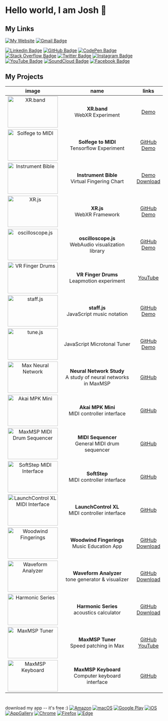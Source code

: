 # Hello world, I am Josh 👋

## My Links
[![My Website](https://img.shields.io/badge/-joshstovall.com-fff?style=flat&logo=circle)](https://joshstovall.com "My Personal Website") [![Gmail Badge](https://img.shields.io/badge/-joshstovall@gmail.com-c14438?style=flat&logo=Gmail&logoColor=white)](mailto:joshstovall@gmail.com "Connect via Email") 

[![Linkedin Badge](https://img.shields.io/badge/-Josh%20Stovall-0072b1?style=flat&logo=Linkedin&logoColor=white)](https://linkedin.com/in/joshstovall/ "Connect on LinkedIn") [![GitHub Badge](https://img.shields.io/badge/-joshstovall-333?style=flat&logo=GitHub&logoColor=white)](https://github.com/joshstovall/ "Connect on GitHub") [![CodePen Badge](https://img.shields.io/badge/-Josh%20Stovall-444857?style=flat&logo=CodePen&logoColor=white)](https://codepen.com/joshstovall/ "Connect on CodePen") [![Stack Overflow Badge](https://img.shields.io/badge/-Josh%20Stovall-FE7A16?style=flat&logo=stackoverflow&logoColor=white)](https://stackoverflow.com/users/10499018/josh-stovall "Connect on Stack Overflow") [![Twitter Badge](https://img.shields.io/badge/-@j__stov-00acee?style=flat&logo=Twitter&logoColor=white)](https://twitter.com/intent/follow?screen_name=j_stov "Follow on Twitter") [![Instagram Badge](https://img.shields.io/badge/-@josh__stovall-833AB4?style=flat&logo=Instagram&logoColor=white)](https://instagram.com/josh_stovall "Follow on Instagram") [![YouTube Badge](https://img.shields.io/badge/-Josh%20Stovall-FF0000?style=flat&logo=YouTube&logoColor=white)](https://youtube.com/channel/UCwzGLJO1mmmVuN-2I4mKKbA "Connect on YouTube")  [![SoundCloud Badge](https://img.shields.io/badge/-Josh%20Stovall-FF3300?style=flat&logo=SoundCloud&logoColor=white)](https://soundcloud.com/josh_stovall "Connect on SoundCloud") [![Facebook Badge](https://img.shields.io/badge/-Josh%20Stovall-3b5998?style=flat&logo=Facebook&logoColor=white)](https://facebook.com/joshstovallmusic/ "Connect on Facebook") 

## My Projects
| image | name | links | 
| :-: | :-: |:-: |
|[<img src="https://joshstovall.com/img/xrband.png" width="160 !important" height="100" title="XR.band"/>](http://xr.band) | **XR.band**<br>WebXR Experiment | [Demo](https://xr.band/)|
|[<img src="https://joshstovall.com/img/solfege.gif" width="160 !important" height="100" title="Solfege to MIDI"/>](https://github.com/instrumentbible/solfege.ai) | **Solfege to MIDI**<br>Tensorflow Experiment | [GitHub](https://github.com/instrumentbible/solfege.ai) <br> [Demo](https://instrumentbible.github.io/solfege.ai/)|
|[<img src="https://joshstovall.com/img/instrument-bible.png" width="160" height="100" title="Instrument Bible"/>](https://instrument.bible/)  | **Instrument Bible**<br>Virtual Fingering Chart | [Demo](https://instrument.bible/)<br>[Download](https://instrument.bible/download/)  |
|[<img src="https://joshstovall.com/img/xrjs.png" width="160" height="100" title="XR.js"/>](https://xrjs.dev)  | **XR.js**<br>WebXR Framework | [GitHub](https://github.com/xrscript/xr.js) <br>[Demo](https://xrjs.dev)  | 
|[<img src="https://joshstovall.com/img/oscilloscope.gif" width="160" height="100" title="oscilloscope.js"/>](https://instrumentbible.github.io/oscilloscope.js/)  | **oscilloscope.js** <br> WebAudio visualization library | [GitHub](https://github.com/instrumentbible/oscilloscope.js) <br>[Demo](https://instrumentbible.github.io/oscilloscope.js/)  |
|[<img src="https://joshstovall.com/img/finger-drums.gif" width="160" height="100" title="VR Finger Drums"/>](https://youtu.be/4_leZ0v8Ekc)  | **VR Finger Drums**<br>Leapmotion experiment | [YouTube](https://youtu.be/4_leZ0v8Ekc) |
|[<img src="https://joshstovall.com/img/staffjs.gif" width="160" height="100"  title="staff.js"/>](https://github.com/instrumentbible/staff.js)  | **staff.js**<br>JavaScript music notation |[GitHub](https://github.com/instrumentbible/staff.js) <br>[Demo](https://instrumentbible.github.io/staff.js/) |
|[<img src="https://joshstovall.com/img/tune.png" width="160" height="100"  title="tune.js"/>](https://github.com/instrumentbible/tune.js)  | JavaScript Microtonal Tuner |[GitHub](https://github.com/instrumentbible/tune.js) <br>[Demo](https://instrumentbible.github.io/tune.js/)|
|[<img src="https://joshstovall.com/img/max-neuralnet.gif" width="160" height="100" title="Max Neural Network"/>](https://github.com/joshstovall/MaxMSP-Patches/tree/master/Neural%20Network)  | **Neural Network Study**<br>A study of neural networks in MaxMSP | [GitHub](https://github.com/joshstovall/MaxMSP-Patches/tree/master/Neural%20Network) |
|[<img src="https://joshstovall.com/img/max-akai.png" width="160" height="100" title="Akai MPK Mini" />](https://github.com/joshstovall/MaxMSP-Akai-MPKmini)  | **Akai MPK Mini**<br>MIDI controller interface |[GitHub](https://github.com/joshstovall/MaxMSP-Akai-MPKmini) |
|[<img src="https://joshstovall.com/img/max-sequencer.png" width="160" height="100" title="MaxMSP MIDI Drum Sequencer"/>](https://github.com/joshstovall/MaxMSP-MIDI-Sequencer)  | **MIDI Sequencer**<br>General MIDI drum sequencer |[GitHub](https://github.com/joshstovall/MaxMSP-MIDI-Sequencer) |
|[<img src="https://joshstovall.com/img/max-softstep2.png" width="160" height="100" title="SoftStep MIDI Interface"/>](https://github.com/joshstovall/MaxMSP-SoftStep2)  |  **SoftStep**<br>MIDI controller interface |[GitHub](https://github.com/joshstovall/MaxMSP-SoftStep2) |
|[<img src="https://joshstovall.com/img/max-launchkey.png" width="160" height="100" title="LaunchControl XL MIDI Interface"/>](https://github.com/joshstovall/MaxMSP-LaunchControl-XL)  | **LaunchControl XL**<br>MIDI controller interface |  [GitHub](https://github.com/joshstovall/MaxMSP-LaunchControl-XL) |
|[<img src="https://joshstovall.com/img/woodwind-fingerings.png" width="160" height="100" title="Woodwind Fingerings"/>](https://github.com/instrumentbible/Woodwind-Fingerings)  | **Woodwind Fingerings**<br>Music Education App |  [GitHub](https://github.com/instrumentbible/Woodwind-Fingerings) <br> [Download](https://apps.apple.com/us/app/woodwind-fingerings/id1438221907) |
|[<img src="https://joshstovall.com/img/waveform-analyzer.gif" width="160" height="100" title="Waveform Analyzer"/>](https://apps.apple.com/app/waveform-analyzer/id1439677657)  | **Waveform Analyzer**<br>tone generator & visualizer | [GitHub](https://github.com/joshstovall/Waveform-Analyzer)  <br>[Download](https://apps.apple.com/app/waveform-analyzer/id1439677657) |
|[<img src="https://joshstovall.com/img/harmonic-series.png" width="160" height="100" title="Harmonic Series"/>](https://apps.apple.com/app/harmonic-series/id1439677657)  | **Harmonic Series**<br>acoustics calculator | [GitHub](https://github.com/joshstovall/Harmonic-Series) <br>[Download](https://apps.apple.com/us/app/harmonic-series/id1440432414) 
|[<img src="https://joshstovall.com/img/max-tuner.gif" width="160" height="100" title="MaxMSP Tuner" />](https://github.com/joshstovall/MaxMSP-Tuner)  | **MaxMSP Tuner**<br>Speed patching in Max | [GitHub](https://github.com/joshstovall/MaxMSP-Tuner)<br>[YouTube](https://youtu.be/8dYLysyxQ2M) |
|[<img src="https://joshstovall.com/img/max-keyboard.png" width="160" height="100" title="MaxMSP Keyboard"/>](https://github.com/joshstovall/MaxMSP-Computer-Keyboard)  | **MaxMSP Keyboard**<br>Computer keyboard interface |[GitHub](https://github.com/joshstovall/MaxMSP-Computer-Keyboard) |


# 

download my app -- it's free   :)
<a href="https://amazon.com/dp/B0829P4DX7" target="_blank">![Amazon](https://img.shields.io/badge/-Amazon-000000?&logoColor=FFF&logo=amazon)</a> <a href="https://apps.apple.com/us/app/instrument-bible/id1439750025" target="_blank">![macOS](https://img.shields.io/badge/-macOS-000000?&logoColor=FFF&logo=apple)</a>  <a href="https://play.google.com/store/apps/details?id=com.instrumentbible.instrumentbibleApp" target="_blank">![Google Play](https://img.shields.io/badge/-Google_Play-000000?&logoColor=FFF&logo=google-play)</a> <a href="https://apps.apple.com/us/app/instrument-bible/id1439750025" target="_blank">![iOS](https://img.shields.io/badge/-iOS-000000?&logoColor=FFF&logo=app-store)</a> <a href="https://appgallery.cloud.huawei.com/uowap/index.html#/detailApp/C102556799?appId=C102556799" target="_blank">![AppGallery](https://img.shields.io/badge/-AppGallery-000000?&logoColor=FFF&logo=huawei)</a> <a href="https://chrome.google.com/webstore/detail/lpaeghmjgfelgibkhennclmopjgdoifl" target="_blank">![Chrome](https://img.shields.io/badge/-Chrome-000000?&logoColor=FFF&logo=google-chrome)</a> <a href="https://addons.mozilla.org/firefox/addon/instrument-bible" target="_blank">![Firefox](https://img.shields.io/badge/-Firefox-000000?&logoColor=FFF&logo=firefox)</a> <a href="https://microsoftedge.microsoft.com/addons/detail/instrument-bible/ihkeigfkhcflnkdblhpdicekpidmfmhm/" target="_blank">![Edge](https://img.shields.io/badge/-Edge-000000?&logoColor=FFF&logo=microsoft-edge)</a> 

